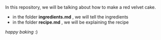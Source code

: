 In this repository, we will be talking about how to make a red velvet cake.

- in the folder **ingredients.md** , we will tell the ingredients
- in the folder **recipe.md** , we will be explaining the recipe

*happy baking* :) 

